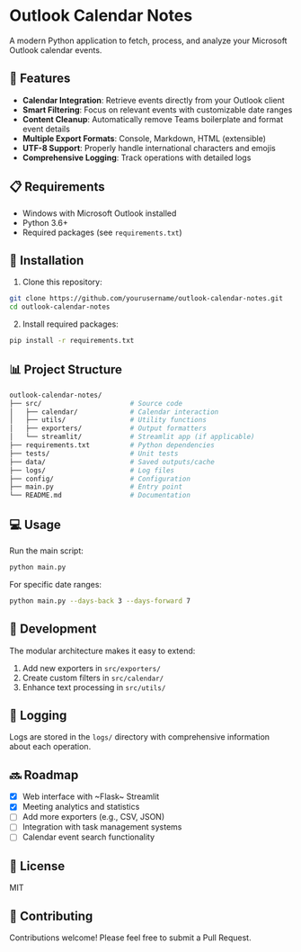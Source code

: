 # Outlook Calendar Notes

A modern Python application to fetch, process, and analyze your Microsoft Outlook calendar events.

## 🌟 Features

- **Calendar Integration**: Retrieve events directly from your Outlook client
- **Smart Filtering**: Focus on relevant events with customizable date ranges
- **Content Cleanup**: Automatically remove Teams boilerplate and format event details
- **Multiple Export Formats**: Console, Markdown, HTML (extensible)
- **UTF-8 Support**: Properly handle international characters and emojis
- **Comprehensive Logging**: Track operations with detailed logs

## 📋 Requirements

- Windows with Microsoft Outlook installed
- Python 3.6+
- Required packages (see `requirements.txt`)

## 🚀 Installation

1. Clone this repository:  
```bash
git clone https://github.com/yourusername/outlook-calendar-notes.git
cd outlook-calendar-notes
```

2. Install required packages:  
```bash
pip install -r requirements.txt
```

## 📊 Project Structure

```bash
outlook-calendar-notes/
├── src/                      # Source code
│   ├── calendar/             # Calendar interaction
│   ├── utils/                # Utility functions
│   ├── exporters/            # Output formatters
│   └── streamlit/            # Streamlit app (if applicable)
├── requirements.txt          # Python dependencies
├── tests/                    # Unit tests
├── data/                     # Saved outputs/cache
├── logs/                     # Log files
├── config/                   # Configuration
├── main.py                   # Entry point
└── README.md                 # Documentation
```

## 💻 Usage

Run the main script:

```bash
python main.py
```

For specific date ranges:

```bash
python main.py --days-back 3 --days-forward 7
```

## 🔧 Development

The modular architecture makes it easy to extend:

1. Add new exporters in `src/exporters/`
2. Create custom filters in `src/calendar/`
3. Enhance text processing in `src/utils/`

## 📝 Logging

Logs are stored in the `logs/` directory with comprehensive information about each operation.

## 🔜 Roadmap

- [x] Web interface with ~Flask~ Streamlit
- [x] Meeting analytics and statistics
- [ ] Add more exporters (e.g., CSV, JSON)
- [ ] Integration with task management systems
- [ ] Calendar event search functionality

## 📜 License

MIT

## 🤝 Contributing

Contributions welcome! Please feel free to submit a Pull Request.